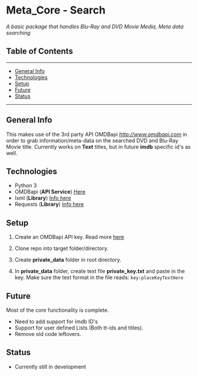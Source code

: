 # Meta_Core - Search
_A basic package that handles Blu-Ray and DVD Movie Media, Meta data searching_

## Table of Contents
___

- [General Info](#General-Info)
- [Technologies](#Technologies)
- [Setup](#Setup)
- [Future](#Future)
- [Status](#Status)


---

## General Info

This makes use of the 3rd party API OMDBapi _http://www.omdbapi.com_ in order to grab information/meta-data on the searched DVD and Blu-Ray Movie title. Currently works on **Text** titles, but in future **imdb** specific id's as well.

## Technologies

- Python 3
- OMDBapi (**API Service**) [Here](http://www.omdbapi.com)
- lxml (**Library**) [Info here](https://lxml.de/) 
- Requests (**Library**) [Info here](https://requests.readthedocs.io/en/master/)

## Setup

1. Create an OMDBapi API key.
Read more [here](http://www.omdbapi.com/apikey.aspx)

2. Clone repo into target folder/directory.

3. Create **private_data** folder in root directory.

4. In **private_data** folder, create text file **private_key.txt** and paste in the key. Make sure the text format in the file reads: `key:placeKeyTextHere`

## Future

Most of the core functionality is complete. 
- Need to add support for imdb ID's
- Support for user defined Lists (Both tt-ids and titles).
- Remove old code leftovers.

## Status


 - Currently still in development